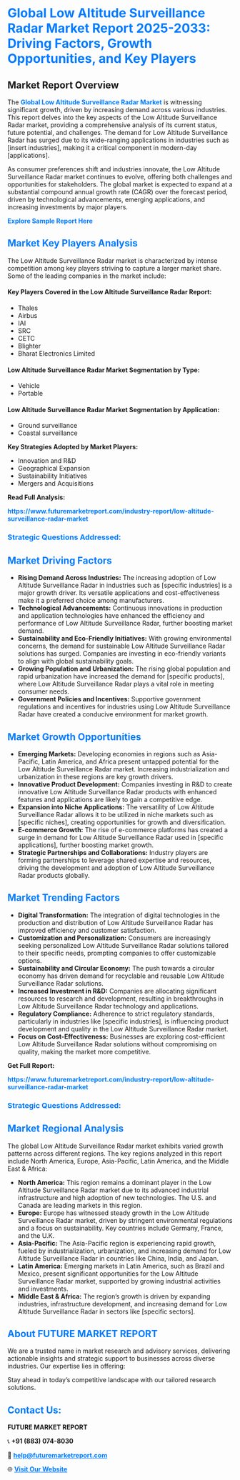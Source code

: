 <h1 style="color: #007BFF;">Global Low Altitude Surveillance Radar Market Report 2025-2033: Driving Factors, Growth Opportunities, and Key Players</h1>

<section id="overview">
<h2>Market Report Overview</h2>
<p>The <a href="https://www.futuremarketreport.com/industry-report/low-altitude-surveillance-radar-market" style="color: #007BFF; text-decoration: none;"><strong>Global Low Altitude Surveillance Radar Market</strong></a> is witnessing significant growth, driven by increasing demand across various industries. This report delves into the key aspects of the Low Altitude Surveillance Radar market, providing a comprehensive analysis of its current status, future potential, and challenges. The demand for Low Altitude Surveillance Radar has surged due to its wide-ranging applications in industries such as [insert industries], making it a critical component in modern-day [applications].</p>
<p>As consumer preferences shift and industries innovate, the Low Altitude Surveillance Radar market continues to evolve, offering both challenges and opportunities for stakeholders. The global market is expected to expand at a substantial compound annual growth rate (CAGR) over the forecast period, driven by technological advancements, emerging applications, and increasing investments by major players.</p>
</section>

<section id="overview">
<p><a href="https://www.futuremarketreport.com/request-sample/reportId=40551" style="color: #007BFF; text-decoration: none;"><strong>Explore Sample Report Here</strong></a></p>
</section>

<section id="key-players">
<h2 style="color: #007BFF;">Market Key Players Analysis</h2>
<p>The Low Altitude Surveillance Radar market is characterized by intense competition among key players striving to capture a larger market share. Some of the leading companies in the market include:</p>
<h4>Key Players Covered in the Low Altitude Surveillance Radar Report:</h4>
<ul><li>Thales</li><li>Airbus</li><li>IAI</li><li>SRC</li><li>CETC</li><li>Blighter</li><li>Bharat Electronics Limited</li></ul>
<h4>Low Altitude Surveillance Radar Market Segmentation by Type:</h4>
<ul><li>Vehicle</li><li>Portable</li></ul>

<h4>Low Altitude Surveillance Radar Market Segmentation by Application:</h4>
<ul><li>Ground surveillance</li><li>Coastal surveillance</li></ul>
<p><strong>Key Strategies Adopted by Market Players:</strong></p>
<ul>
<li>Innovation and R&D</li>
<li>Geographical Expansion</li>
<li>Sustainability Initiatives</li>
<li>Mergers and Acquisitions</li>
</ul>
</section>

<section>
<p><strong>Read Full Analysis: </strong></p><a href="https://www.futuremarketreport.com/industry-report/low-altitude-surveillance-radar-market" style="color: #007BFF; text-decoration: none;"><strong>https://www.futuremarketreport.com/industry-report/low-altitude-surveillance-radar-market</strong></a>
<h3 style="color: #007BFF;">Strategic Questions Addressed:</h3>
</section>

<section id="driving-factors">
<h2 style="color: #007BFF;">Market Driving Factors</h2>
<ul>
<li><strong>Rising Demand Across Industries:</strong> The increasing adoption of Low Altitude Surveillance Radar in industries such as [specific industries] is a major growth driver. Its versatile applications and cost-effectiveness make it a preferred choice among manufacturers.</li>
<li><strong>Technological Advancements:</strong> Continuous innovations in production and application technologies have enhanced the efficiency and performance of Low Altitude Surveillance Radar, further boosting market demand.</li>
<li><strong>Sustainability and Eco-Friendly Initiatives:</strong> With growing environmental concerns, the demand for sustainable Low Altitude Surveillance Radar solutions has surged. Companies are investing in eco-friendly variants to align with global sustainability goals.</li>
<li><strong>Growing Population and Urbanization:</strong> The rising global population and rapid urbanization have increased the demand for [specific products], where Low Altitude Surveillance Radar plays a vital role in meeting consumer needs.</li>
<li><strong>Government Policies and Incentives:</strong> Supportive government regulations and incentives for industries using Low Altitude Surveillance Radar have created a conducive environment for market growth.</li>
</ul>
</section>

<section id="growth-opportunities">
<h2 style="color: #007BFF;">Market Growth Opportunities</h2>
<ul>
<li><strong>Emerging Markets:</strong> Developing economies in regions such as Asia-Pacific, Latin America, and Africa present untapped potential for the Low Altitude Surveillance Radar market. Increasing industrialization and urbanization in these regions are key growth drivers.</li>
<li><strong>Innovative Product Development:</strong> Companies investing in R&D to create innovative Low Altitude Surveillance Radar products with enhanced features and applications are likely to gain a competitive edge.</li>
<li><strong>Expansion into Niche Applications:</strong> The versatility of Low Altitude Surveillance Radar allows it to be utilized in niche markets such as [specific niches], creating opportunities for growth and diversification.</li>
<li><strong>E-commerce Growth:</strong> The rise of e-commerce platforms has created a surge in demand for Low Altitude Surveillance Radar used in [specific applications], further boosting market growth.</li>
<li><strong>Strategic Partnerships and Collaborations:</strong> Industry players are forming partnerships to leverage shared expertise and resources, driving the development and adoption of Low Altitude Surveillance Radar products globally.</li>
</ul>
</section>

<section id="trending-factors">
<h2 style="color: #007BFF;">Market Trending Factors</h2>
<ul>
<li><strong>Digital Transformation:</strong> The integration of digital technologies in the production and distribution of Low Altitude Surveillance Radar has improved efficiency and customer satisfaction.</li>
<li><strong>Customization and Personalization:</strong> Consumers are increasingly seeking personalized Low Altitude Surveillance Radar solutions tailored to their specific needs, prompting companies to offer customizable options.</li>
<li><strong>Sustainability and Circular Economy:</strong> The push towards a circular economy has driven demand for recyclable and reusable Low Altitude Surveillance Radar solutions.</li>
<li><strong>Increased Investment in R&D:</strong> Companies are allocating significant resources to research and development, resulting in breakthroughs in Low Altitude Surveillance Radar technology and applications.</li>
<li><strong>Regulatory Compliance:</strong> Adherence to strict regulatory standards, particularly in industries like [specific industries], is influencing product development and quality in the Low Altitude Surveillance Radar market.</li>
<li><strong>Focus on Cost-Effectiveness:</strong> Businesses are exploring cost-efficient Low Altitude Surveillance Radar solutions without compromising on quality, making the market more competitive.</li>
</ul>
</section>

<section>
<p><strong>Get Full Report: </strong></p><a href="https://www.futuremarketreport.com/industry-report/low-altitude-surveillance-radar-market" style="color: #007BFF; text-decoration: none;"><strong>https://www.futuremarketreport.com/industry-report/low-altitude-surveillance-radar-market</strong></a>
<h3 style="color: #007BFF;">Strategic Questions Addressed:</h3>
</section>


<section id="regional-analysis">
<h2 style="color: #007BFF;">Market Regional Analysis</h2>
<p>The global Low Altitude Surveillance Radar market exhibits varied growth patterns across different regions. The key regions analyzed in this report include North America, Europe, Asia-Pacific, Latin America, and the Middle East & Africa:</p>
<ul>
<li><strong>North America:</strong> This region remains a dominant player in the Low Altitude Surveillance Radar market due to its advanced industrial infrastructure and high adoption of new technologies. The U.S. and Canada are leading markets in this region.</li>
<li><strong>Europe:</strong> Europe has witnessed steady growth in the Low Altitude Surveillance Radar market, driven by stringent environmental regulations and a focus on sustainability. Key countries include Germany, France, and the U.K.</li>
<li><strong>Asia-Pacific:</strong> The Asia-Pacific region is experiencing rapid growth, fueled by industrialization, urbanization, and increasing demand for Low Altitude Surveillance Radar in countries like China, India, and Japan.</li>
<li><strong>Latin America:</strong> Emerging markets in Latin America, such as Brazil and Mexico, present significant opportunities for the Low Altitude Surveillance Radar market, supported by growing industrial activities and investments.</li>
<li><strong>Middle East & Africa:</strong> The region’s growth is driven by expanding industries, infrastructure development, and increasing demand for Low Altitude Surveillance Radar in sectors like [specific sectors].</li>
</ul>
</section>

<footer>
<h2 style="color: #007BFF;">About FUTURE MARKET REPORT</h2>
<p>We are a trusted name in market research and advisory services, delivering actionable insights and strategic support to businesses across diverse industries. Our expertise lies in offering:</p>

<p>Stay ahead in today’s competitive landscape with our tailored research solutions.</p>

<h2 style="color: #007BFF;">Contact Us:</h2>
<p><strong>FUTURE MARKET REPORT</strong></p>
<p>📞 <strong>+91 (883) 074-8030</strong></p>
<p>📧 <strong><a href="mailto:help@futuremarketreport.com" style="color: #007BFF;">help@futuremarketreport.com</a></strong></p>
<p>🌐 <strong><a href="https://www.futuremarketreport.com/" style="color: #007BFF;">Visit Our Website</a></strong></p>
</footer>